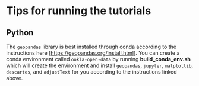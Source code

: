 # Tips for running the tutorials

## Python

The `geopandas` library is best installed through conda according to the instructions here [https://geopandas.org/install.html]. You can create a conda environment called `ookla-open-data` by running **build_conda_env.sh** which will create the environment and install `geopandas`, `jupyter`, `matplotlib`, `descartes`, and `adjustText` for you according to the instructions linked above. 
